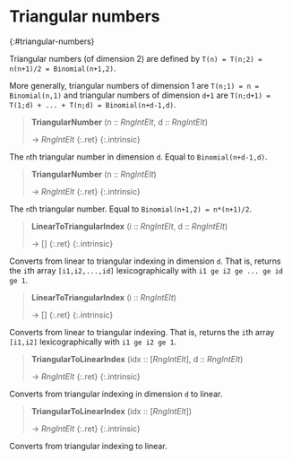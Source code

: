 # Triangular numbers
{:#triangular-numbers}


Triangular numbers (of dimension 2) are defined by `T(n) = T(n;2) = n(n+1)/2 = Binomial(n+1,2)`.

More generally, triangular numbers of dimension 1 are `T(n;1) = n = Binomial(n,1)` and triangular numbers of dimension `d+1` are `T(n;d+1) = T(1;d) + ... + T(n;d) = Binomial(n+d-1,d)`.

<a id="TriangularNumber"></a><a id="TriangularNumber--RngIntElt--etc"></a><a id="TriangularNumber--RngIntElt--RngIntElt"></a>
> **TriangularNumber** (n :: *RngIntElt*, d :: *RngIntElt*)
> 
> -> *RngIntElt*
> {:.ret}
{:.intrinsic}

The `n`th triangular number in dimension `d`. Equal to `Binomial(n+d-1,d)`.


<a id="TriangularNumber-2"></a><a id="TriangularNumber--RngIntElt"></a>
> **TriangularNumber** (n :: *RngIntElt*)
> 
> -> *RngIntElt*
> {:.ret}
{:.intrinsic}

The `n`th triangular number. Equal to `Binomial(n+1,2) = n*(n+1)/2`.


<a id="LinearToTriangularIndex"></a><a id="LinearToTriangularIndex--RngIntElt--etc"></a><a id="LinearToTriangularIndex--RngIntElt--RngIntElt"></a>
> **LinearToTriangularIndex** (i :: *RngIntElt*, d :: *RngIntElt*)
> 
> -> []
> {:.ret}
{:.intrinsic}

Converts from linear to triangular indexing in dimension `d`. That is, returns the `i`th array `[i1,i2,...,id]` lexicographically with `i1 ge i2 ge ... ge id ge 1`.


<a id="LinearToTriangularIndex-2"></a><a id="LinearToTriangularIndex--RngIntElt"></a>
> **LinearToTriangularIndex** (i :: *RngIntElt*)
> 
> -> []
> {:.ret}
{:.intrinsic}

Converts from linear to triangular indexing. That is, returns the `i`th array `[i1,i2]` lexicographically with `i1 ge i2 ge 1`.


<a id="TriangularToLinearIndex"></a><a id="TriangularToLinearIndex--seq-RngIntElt--etc"></a><a id="TriangularToLinearIndex--seq-RngIntElt--RngIntElt"></a>
> **TriangularToLinearIndex** (idx :: [*RngIntElt*], d :: *RngIntElt*)
> 
> -> *RngIntElt*
> {:.ret}
{:.intrinsic}

Converts from triangular indexing in dimension `d` to linear.


<a id="TriangularToLinearIndex-2"></a><a id="TriangularToLinearIndex--seq-RngIntElt"></a>
> **TriangularToLinearIndex** (idx :: [*RngIntElt*])
> 
> -> *RngIntElt*
> {:.ret}
{:.intrinsic}

Converts from triangular indexing to linear.


